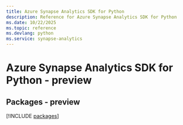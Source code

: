 ```yaml
---
title: Azure Synapse Analytics SDK for Python
description: Reference for Azure Synapse Analytics SDK for Python
ms.date: 10/22/2025
ms.topic: reference
ms.devlang: python
ms.service: synapse-analytics
---
```

# Azure Synapse Analytics SDK for Python - preview
## Packages - preview
[!INCLUDE [packages](synapse-analytics-index.md)]